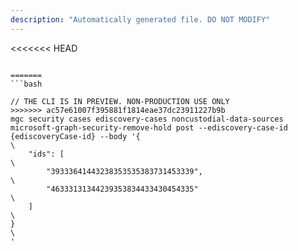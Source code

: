 ```yaml
---
description: "Automatically generated file. DO NOT MODIFY"
---
```


<<<<<<< HEAD
```cli

=======
```bash

// THE CLI IS IN PREVIEW. NON-PRODUCTION USE ONLY
>>>>>>> ac57e61007f395881f1814eae37dc23911227b9b
mgc security cases ediscovery-cases noncustodial-data-sources microsoft-graph-security-remove-hold post --ediscovery-case-id {ediscoveryCase-id} --body '{\
    "ids": [\
        "39333641443238353535383731453339",\
        "46333131344239353834433430454335"\
    ]\
}\
'

```